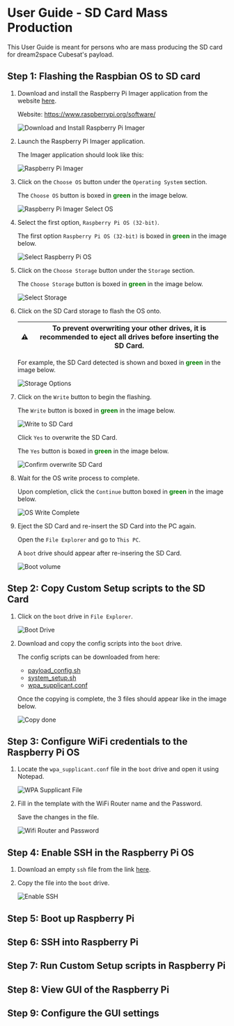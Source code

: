 # User Guide - SD Card Mass Production

This User Guide is meant for persons who are mass producing the SD card for dream2space Cubesat's payload.

## Step 1: Flashing the Raspbian OS to SD card

1. Download and install the Raspberry Pi Imager application from the website [here](https://www.raspberrypi.org/software/).

    Website: <https://www.raspberrypi.org/software/>

    ![Download and Install Raspberry Pi Imager](images/dowload_rp_imager.png)

2. Launch the Raspberry Pi Imager application.

    The Imager application should look like this:

    ![Raspberry Pi Imager](images/raspberry_pi_imager.png)

3. Click on the `Choose OS` button under the `Operating System` section.

    The `Choose OS` button is boxed in **<span style="color: green">green</span>** in the image below.

    ![Raspberry Pi Imager Select OS](images/raspberry_pi_imager_select_os.png)

4. Select the first option, `Raspberry Pi OS (32-bit)`.

    The first option `Raspberry Pi OS (32-bit)` is boxed in **<span style="color: green">green</span>** in the image below.

    ![Select Raspberry Pi OS](images/select_raspbian_os.png)

5. Click on the `Choose Storage` button under the `Storage` section.

    The `Choose Storage` button is boxed in **<span style="color: green">green</span>** in the image below.

    ![Select Storage](images/raspberry_pi_select_storage.png)


6. Click on the SD Card storage to flash the OS onto.

    | ⚠️ | **To prevent overwriting your other drives, it is recommended to eject all drives before inserting the SD Card.** |
    | - | -------------------------------------------------------------------------------------- |

    For example, the SD Card detected is shown and boxed  in **<span style="color: green">green</span>** in the image below.

    ![Storage Options](images/raspberry_pi_storage_options.png)

7. Click on the `Write` button to begin the flashing.

    The `Write` button is boxed in **<span style="color: green">green</span>** in the image below.

    ![Write to SD Card](images/raspberry_pi_write.png)

    Click `Yes` to overwrite the SD Card.

    The `Yes` button is boxed in **<span style="color: green">green</span>** in the image below.

    ![Confirm overwrite SD Card](images/raspberry_pi_overwrite_sd.png)

8. Wait for the OS write process to complete.

    Upon completion, click the `Continue` button boxed in **<span style="color: green">green</span>** in the image below.

    ![OS Write Complete](images/raspberry_pi_os_completion.png)

9. Eject the SD Card and re-insert the SD Card into the PC again.

    Open the `File Explorer` and go to `This PC`.

    A `boot` drive should appear after re-insering the SD Card.

    ![Boot volume](images/this_pc_boot.png)

## Step 2: Copy Custom Setup scripts to the SD Card

1. Click on the `boot` drive in `File Explorer`.

    ![Boot Drive](images/boot_drive.png)

2. Download and copy the config scripts into the `boot` drive.

    The config scripts can be downloaded from here:

    - [payload_config.sh](assets/mass-production/payload_config.sh)
    - [system_setup.sh](assets/mass-production/system_setup.sh)
    - [wpa_supplicant.conf](assets/mass-production/wpa_supplicant.conf)

    Once the copying is complete, the 3 files should appear like in the image below.

    ![Copy done](images/copy_config_files_done.png)

## Step 3: Configure WiFi credentials to the Raspberry Pi OS

1. Locate the `wpa_supplicant.conf` file in the `boot` drive and open it using Notepad.

    ![WPA Supplicant File](images/wpa_supplicant_file.png)

2. Fill in the template with the WiFi Router name and the Password.

    Save the changes in the file.

    ![Wifi Router and Password](images/wifi_setup.png)

## Step 4: Enable SSH in the Raspberry Pi OS

1. Download an empty `ssh` file from the link [here](assets/mass-production/ssh).

2. Copy the file into the `boot` drive.

    ![Enable SSH](images/enable_ssh.png)

## Step 5: Boot up Raspberry Pi

## Step 6: SSH into Raspberry Pi

## Step 7: Run Custom Setup scripts in Raspberry Pi

## Step 8: View GUI of the Raspberry Pi

## Step 9: Configure the GUI settings
